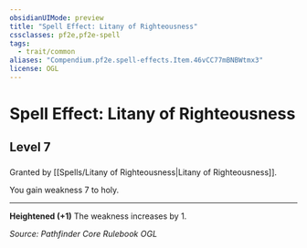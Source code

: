 ```yaml
---
obsidianUIMode: preview
title: "Spell Effect: Litany of Righteousness"
cssclasses: pf2e,pf2e-spell
tags:
  - trait/common
aliases: "Compendium.pf2e.spell-effects.Item.46vCC77mBNBWtmx3"
license: OGL
---
```

# Spell Effect: Litany of Righteousness
## Level 7
### 






Granted by [[Spells/Litany of Righteousness|Litany of Righteousness]].

You gain weakness 7 to holy.

* * *

**Heightened (+1)** The weakness increases by 1.

*Source: Pathfinder Core Rulebook*
*OGL*